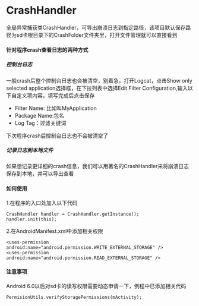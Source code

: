 # CrashHandler
全局异常捕获类CrashHandler，可导出崩溃日志到指定路径，该项目默认保存路径为sd卡根目录下的CrashFolder文件夹里，打开文件管理就可以直接看到

#### 针对程序crash查看日志的两种方式
##### 控制台日志
一般crash后整个控制台日志也会被清空，别着急，打开Logcat，点击Show only selected application选择框，在下拉列表中选择Edit Filter Configuration,输入以下自定义项内容，填写完成后点击保存

- Filter Name: 比如叫MyApplication
- Package Name:包名
- Log Tag：过滤关键词

下次程序crash后控制台日志也不会被清空了
##### 记录日志到本地文件
如果想记录更详细的crash信息，我们可以用著名的CrashHandler来将崩溃日志保存到本地，并可以导出查看

#### 如何使用
1.在程序的入口处加入以下代码

```
CrashHandler handler = CrashHandler.getInstance();
handler.init(this);
```
2.在AndroidManifest.xml中添加相关权限

```
<uses-permission android:name="android.permission.WRITE_EXTERNAL_STORAGE" />
<uses-permission android:name="android.permission.READ_EXTERNAL_STORAGE" />
```
#### 注意事项
Android 6.0以后对sd卡的读写权限需要动态申请一下，例程中已添加相关代码
```
PermisionUtils.verifyStoragePermissions(mActivity);
```







